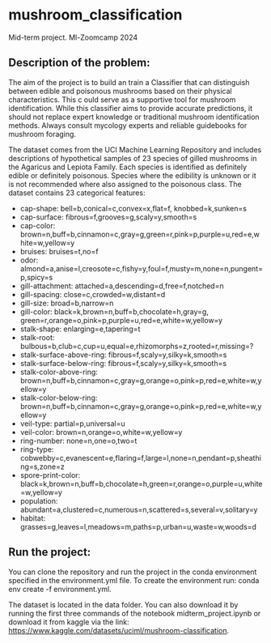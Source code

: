 # mushroom_classification
Mid-term project. Ml-Zoomcamp 2024

## Description of the problem: 

The aim of the project is to build an train a Classifier that can distinguish between edible and poisonous mushrooms based on their physical characteristics. 
This c ould serve as a supportive tool for mushroom identification. While this classifier aims to provide accurate predictions, it should not replace expert knowledge or traditional mushroom identification methods. Always consult mycology experts and reliable guidebooks for mushroom foraging.


The dataset comes from the UCI Machine Learning Repository and includes descriptions of hypothetical samples of 23 species of gilled mushrooms in the Agaricus and Lepiota Family. Each species is identified as definitely edible or definitely poisonous. Species where the edibility is unknown or it is not recommended where also assigned to the poisonous class. 
The dataset contains 23 categorical features:

- cap-shape: bell=b,conical=c,convex=x,flat=f, knobbed=k,sunken=s
- cap-surface: fibrous=f,grooves=g,scaly=y,smooth=s
- cap-color: brown=n,buff=b,cinnamon=c,gray=g,green=r,pink=p,purple=u,red=e,white=w,yellow=y
- bruises: bruises=t,no=f
- odor: almond=a,anise=l,creosote=c,fishy=y,foul=f,musty=m,none=n,pungent=p,spicy=s
- gill-attachment: attached=a,descending=d,free=f,notched=n
- gill-spacing: close=c,crowded=w,distant=d
- gill-size: broad=b,narrow=n
- gill-color: black=k,brown=n,buff=b,chocolate=h,gray=g, green=r,orange=o,pink=p,purple=u,red=e,white=w,yellow=y
- stalk-shape: enlarging=e,tapering=t
- stalk-root: bulbous=b,club=c,cup=u,equal=e,rhizomorphs=z,rooted=r,missing=?
- stalk-surface-above-ring: fibrous=f,scaly=y,silky=k,smooth=s
- stalk-surface-below-ring: fibrous=f,scaly=y,silky=k,smooth=s
- stalk-color-above-ring: brown=n,buff=b,cinnamon=c,gray=g,orange=o,pink=p,red=e,white=w,yellow=y
- stalk-color-below-ring: brown=n,buff=b,cinnamon=c,gray=g,orange=o,pink=p,red=e,white=w,yellow=y
- veil-type: partial=p,universal=u
- veil-color: brown=n,orange=o,white=w,yellow=y
- ring-number: none=n,one=o,two=t
- ring-type: cobwebby=c,evanescent=e,flaring=f,large=l,none=n,pendant=p,sheathing=s,zone=z
- spore-print-color: black=k,brown=n,buff=b,chocolate=h,green=r,orange=o,purple=u,white=w,yellow=y
- population: abundant=a,clustered=c,numerous=n,scattered=s,several=v,solitary=y
- habitat: grasses=g,leaves=l,meadows=m,paths=p,urban=u,waste=w,woods=d


## Run the project: 
You can clone the repository and run the project in the conda environment specified in the environment.yml file. 
To create the environment run: conda env create -f environment.yml.

The dataset is located in the data folder. You can also download it by running the first three commands of the notebook midterm_project.ipynb or download it from kaggle via the link: https://www.kaggle.com/datasets/uciml/mushroom-classification. 